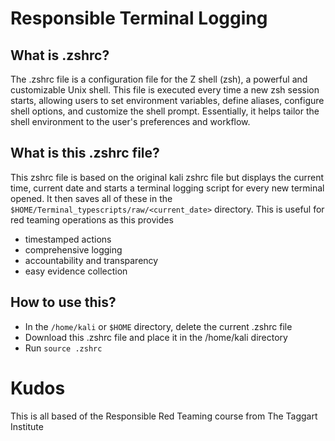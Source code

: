 # Responsible Terminal Logging

## What is .zshrc?

The .zshrc file is a configuration file for the Z shell (zsh), a powerful and customizable Unix shell. This file is executed every time a new zsh session starts, allowing users to set environment variables, define aliases, configure shell options, and customize the shell prompt. Essentially, it helps tailor the shell environment to the user's preferences and workflow.

## What is this .zshrc file?

This zshrc file is based on the original kali zshrc file but displays the current time, current date and starts a terminal logging script for every new terminal opened. It then saves all of these in the `$HOME/Terminal_typescripts/raw/<current_date>` directory. This is useful for red teaming operations as this provides
- timestamped actions
- comprehensive logging
- accountability and transparency
- easy evidence collection

## How to use this?
- In the `/home/kali` or `$HOME` directory, delete the current .zshrc file
- Download this .zshrc file and place it in the /home/kali directory
- Run `source .zshrc`

# Kudos 
This is all based of the Responsible Red Teaming course from The Taggart Institute
